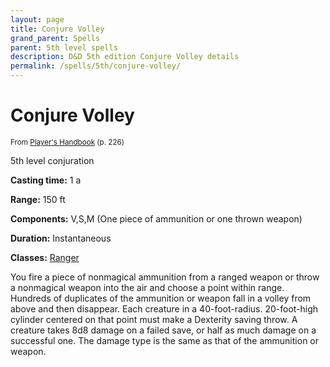 ```yaml
---
layout: page
title: Conjure Volley
grand_parent: Spells
parent: 5th level spells 
description: D&D 5th edition Conjure Volley details
permalink: /spells/5th/conjure-volley/
---
```


# Conjure Volley

<small>From <a target="_blank" href="https://dnd.wizards.com/products/tabletop-games/rpg-products/rpg_playershandbook">Player's Handbook</a> (p. 226)</small>

5th level conjuration

**Casting time:** 1 a

**Range:** 150 ft

**Components:** V,S,M (One piece of ammunition or one thrown weapon)

**Duration:** Instantaneous

**Classes:** [Ranger](/classes/ranger/)

You fire a piece of nonmagical ammunition from a ranged weapon or throw a nonmagical weapon into the air and choose a point within range. Hundreds of duplicates of the ammunition or weapon fall in a volley from above and then disappear. Each creature in a 40-foot-radius. 20-foot-high cylinder centered on that point must make a Dexterity saving throw. A creature takes 8d8 damage on a failed save, or half as much damage on a successful one. The damage type is the same as that of the ammunition or weapon.